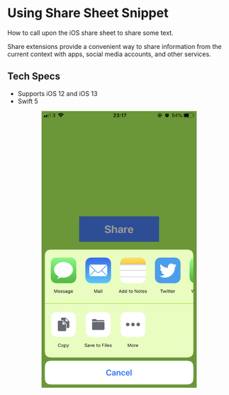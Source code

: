 # Using Share Sheet Snippet

How to call upon the iOS share sheet to share some text.

Share extensions provide a convenient way to share information from the current context with apps, social media accounts, and other services.

## Tech Specs

- Supports iOS 12 and iOS 13
- Swift 5

<p align="center">
  <img src="images/image1.png" width="350" title="Image 1">
</p>
